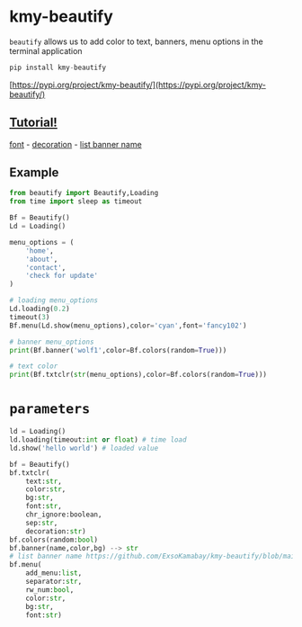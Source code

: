 # kmy-beautify

``beautify`` allows us to add color to text, banners, menu options in the terminal application

```python
pip install kmy-beautify
```
[https://pypi.org/project/kmy-beautify/](https://pypi.org/project/kmy-beautify/)

## [Tutorial!](https://www.youtube.com/watch?v=2pkcNTJrpNQ)

[font](https://www.4r7.ir/FontList.html) - [decoration](https://www.4r7.ir/DecorList.html) - [list banner name](https://github.com/ExsoKamabay/kmy-beautify/blob/main/list_banners_name)

## Example

```python
from beautify import Beautify,Loading
from time import sleep as timeout

Bf = Beautify()
Ld = Loading()

menu_options = (
    'home',
    'about',
    'contact',
    'check for update'
)

# loading menu_options
Ld.loading(0.2)
timeout(3)
Bf.menu(Ld.show(menu_options),color='cyan',font='fancy102')

# banner menu_options
print(Bf.banner('wolf1',color=Bf.colors(random=True)))

# text color
print(Bf.txtclr(str(menu_options),color=Bf.colors(random=True)))

```

# ``parameters``

```python
ld = Loading()
ld.loading(timeout:int or float) # time load
ld.show('hello world') # loaded value

bf = Beautify()
bf.txtclr(
    text:str,
    color:str,
    bg:str,
    font:str,
    chr_ignore:boolean,
    sep:str,
    decoration:str)
bf.colors(random:bool)
bf.banner(name,color,bg) --> str
# list banner name https://github.com/ExsoKamabay/kmy-beautify/blob/main/list_banners_name
bf.menu(
    add_menu:list,
    separator:str,
    rw_num:bool,
    color:str,
    bg:str,
    font:str)
```
